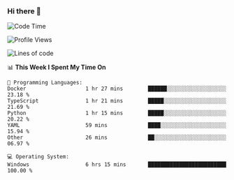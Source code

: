 ### Hi there 👋
<!--START_SECTION:waka-->
![Code Time](http://img.shields.io/badge/Code%20Time-76%20hrs%2012%20mins-blue)

![Profile Views](http://img.shields.io/badge/Profile%20Views-0-blue)

![Lines of code](https://img.shields.io/badge/From%20Hello%20World%20I%27ve%20Written-656.8%20thousand%20lines%20of%20code-blue)

📊 **This Week I Spent My Time On** 

```text
💬 Programming Languages: 
Docker                   1 hr 27 mins        ██████░░░░░░░░░░░░░░░░░░░   23.18 % 
TypeScript               1 hr 21 mins        █████░░░░░░░░░░░░░░░░░░░░   21.69 % 
Python                   1 hr 15 mins        █████░░░░░░░░░░░░░░░░░░░░   20.22 % 
YAML                     59 mins             ████░░░░░░░░░░░░░░░░░░░░░   15.94 % 
Other                    26 mins             ██░░░░░░░░░░░░░░░░░░░░░░░   06.97 % 

💻 Operating System: 
Windows                  6 hrs 15 mins       █████████████████████████   100.00 % 
```


<!--END_SECTION:waka-->
<!--
**AnimeruFR/AnimeruFR** is a ✨ _special_ ✨ repository because its `README.md` (this file) appears on your GitHub profile.

Here are some ideas to get you started:

- 🔭 I’m currently working on ...
- 🌱 I’m currently learning ...
- 👯 I’m looking to collaborate on ...
- 🤔 I’m looking for help with ...
- 💬 Ask me about ...
- 📫 How to reach me: ...
- 😄 Pronouns: ...
- ⚡ Fun fact: ...
-->
